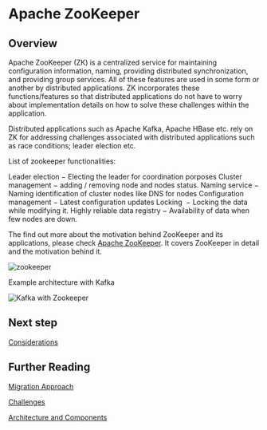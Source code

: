 # Apache ZooKeeper  

## Overview  

Apache ZooKeeper (ZK) is a centralized service for maintaining configuration information, naming, providing distributed synchronization, and providing group services. All of these features are used in some form or another by distributed applications. ZK incorporates these functions/features so that distributed applications do not have to worry about implementation details on how to solve these challenges within the application.  

Distributed applications such as Apache Kafka, Apache HBase etc. rely on ZK for addressing challenges associated with distributed applications such as race conditions; leader election etc.

List of zookeeper functionalities:

Leader election − Electing the leader for coordination porposes
Cluster management − adding / removing node and nodes status.
Naming service − Naming identification of cluster nodes like DNS for nodes
Configuration management − Latest configuration updates
Locking  − Locking the data while modifying it. 
Highly reliable data registry − Availability of data when few nodes are down.

The find out more about the motivation behind ZooKeeper and its applications, please check [Apache ZooKeeper](https://zookeeper.apache.org/doc/current/zookeeperOver.html). It covers ZooKeeper in detail and the motivation behind it.  

![zookeeper](https://user-images.githubusercontent.com/7907123/134483156-c6c8ae3a-25f5-446a-b1f0-9e748420f37a.png)

Example architecture with Kafka

![Kafka with Zookeeper](https://user-images.githubusercontent.com/7907123/134483257-0b69061a-7a94-4e3c-9e44-5fc5c446acd8.png)

## Next step

[Considerations](considerations.md)

## Further Reading 

[Migration Approach](migration-approach.md)

[Challenges](challenges.md)

[Architecture and Components](architecture-and-components.md)




